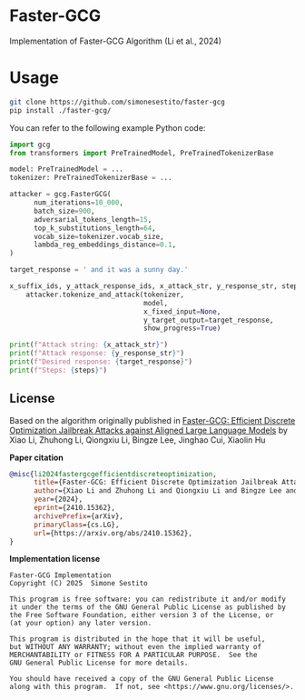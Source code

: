# Faster-GCG
Implementation of Faster-GCG Algorithm (Li et al., 2024)

# Usage
```sh
git clone https://github.com/simonesestito/faster-gcg
pip install ./faster-gcg/
```

You can refer to the following example Python code:
```python
import gcg
from transformers import PreTrainedModel, PreTrainedTokenizerBase

model: PreTrainedModel = ...
tokenizer: PreTrainedTokenizerBase = ...

attacker = gcg.FasterGCG(
      num_iterations=10_000,
      batch_size=900,
      adversarial_tokens_length=15,
      top_k_substitutions_length=64,
      vocab_size=tokenizer.vocab_size,
      lambda_reg_embeddings_distance=0.1,
)

target_response = ' and it was a sunny day.'

x_suffix_ids, y_attack_response_ids, x_attack_str, y_response_str, steps = \
    attacker.tokenize_and_attack(tokenizer,
                                 model,
                                 x_fixed_input=None,
                                 y_target_output=target_response,
                                 show_progress=True)

print(f"Attack string: {x_attack_str}")
print(f"Attack response: {y_response_str}")
print(f"Desired response: {target_response}")
print(f"Steps: {steps}")
```


## License
Based on the algorithm originally published
in [Faster-GCG: Efficient Discrete Optimization Jailbreak Attacks against Aligned Large Language Models](https://arxiv.org/abs/2410.15362)
by Xiao Li, Zhuhong Li, Qiongxiu Li, Bingze Lee, Jinghao Cui, Xiaolin Hu


**Paper citation**
```bibtex
@misc{li2024fastergcgefficientdiscreteoptimization,
      title={Faster-GCG: Efficient Discrete Optimization Jailbreak Attacks against Aligned Large Language Models}, 
      author={Xiao Li and Zhuhong Li and Qiongxiu Li and Bingze Lee and Jinghao Cui and Xiaolin Hu},
      year={2024},
      eprint={2410.15362},
      archivePrefix={arXiv},
      primaryClass={cs.LG},
      url={https://arxiv.org/abs/2410.15362}, 
}
```

**Implementation license**

    Faster-GCG Implementation
    Copyright (C) 2025  Simone Sestito

    This program is free software: you can redistribute it and/or modify
    it under the terms of the GNU General Public License as published by
    the Free Software Foundation, either version 3 of the License, or
    (at your option) any later version.

    This program is distributed in the hope that it will be useful,
    but WITHOUT ANY WARRANTY; without even the implied warranty of
    MERCHANTABILITY or FITNESS FOR A PARTICULAR PURPOSE.  See the
    GNU General Public License for more details.

    You should have received a copy of the GNU General Public License
    along with this program.  If not, see <https://www.gnu.org/licenses/>.
    
